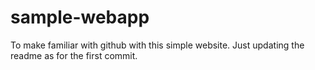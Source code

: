 # sample-webapp
To make familiar with github with this simple website.
Just updating the readme as for the first commit.
